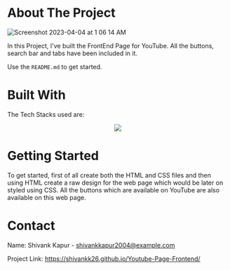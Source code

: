 <!-- ABOUT THE PROJECT -->
# About The Project
![Screenshot 2023-04-04 at 1 06 14 AM](https://user-images.githubusercontent.com/115289871/229610366-8105d16c-ca04-40c9-a541-ceb67f897b5d.png)





In this Project, I've built the FrontEnd Page for YouTube. All the buttons, search bar and tabs have been included in it.


Use the `README.md` to get started.



<!-- BUILT WITH -->
# Built With

The Tech Stacks used are:

<div align="center">
<a href="https://skillicons.dev">
    <img src="https://skillicons.dev/icons?i=html,css" />
</a>
</div>



<!-- GETTING STARTED -->
# Getting Started
To get started, first of all create both the HTML and CSS files and then using HTML create a raw design for the web page which would be later on styled using CSS. All the buttons which are available on YouTube are also available on this web page.



<!-- CONTACT -->
# Contact

Name: Shivank Kapur - shivankkapur2004@example.com

Project Link: https://shivankk26.github.io/Youtube-Page-Frontend/
